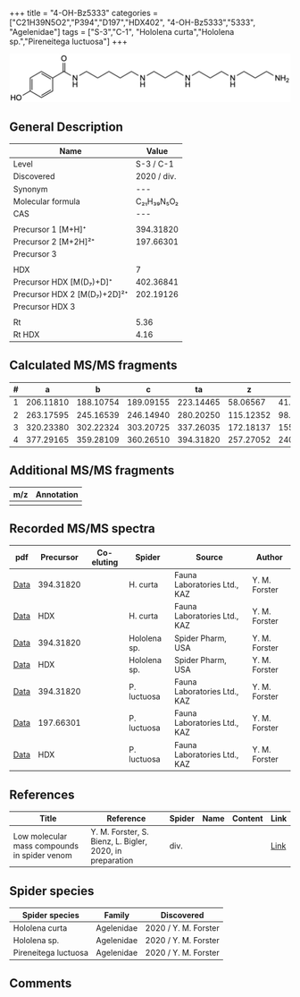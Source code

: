 +++
title = "4-OH-Bz5333"
categories = ["C21H39N5O2","P394","D197","HDX402",
"4-OH-Bz5333","5333",
"Agelenidae"]
tags = ["S-3","C-1",
"Hololena curta","Hololena sp.","Pireneitega luctuosa"]
+++

![](/img/4-OH-Bz5333.png)

## General Description

| Name                       | Value              |
|----------------------------|--------------------|
| Level                      | S-3 / C-1          |
| Discovered                 | 2020 / div.  |
| Synonym                    | ---                |
| Molecular formula          | C₂₁H₃₉N₅O₂                   |
| CAS                        | ---                |
|                            |                    |
| Precursor 1 [M+H]⁺         | 394.31820                   |
| Precursor 2 [M+2H]²⁺       | 197.66301                   |
| Precursor 3                |                    |
|                            |                    |
| HDX                        | 7                   |
| Precursor HDX   [M(D₇)+D]⁺   | 402.36841                   |
| Precursor HDX 2 [M(D₇)+2D]²⁺ | 202.19126                   |
| Precursor HDX 3            |                    |
|                            |                    |
| Rt                         | 5.36                   |
| Rt HDX                     | 4.16                   |

## Calculated MS/MS fragments

| # | a         | b         | c         | ta        | z         | y         | tz        |
|---|-----------|-----------|-----------|-----------|-----------|-----------|-----------|
| 1 | 206.11810 | 188.10754 | 189.09155 | 223.14465 | 58.06567 | 41.03912 | 75.09222 |
| 2 | 263.17595 | 245.16539 | 246.14940 | 280.20250 | 115.12352 | 98.09697 | 132.15007 |
| 3 | 320.23380 | 302.22324 | 303.20725 | 337.26035 | 172.18137 | 155.15482 | 189.20792 |
| 4 | 377.29165 | 359.28109 | 360.26510 | 394.31820 | 257.27052 | 240.24397 | 274.29707 |

## Additional MS/MS fragments

| m/z | Annotation |
|-----|------------|
|     |            |

## Recorded MS/MS spectra

| pdf                                             | Precursor | Co-eluting | Spider      | Source                       | Author        |
|-------------------------------------------------|-----------|------------|-------------|------------------------------|---------------|
| [Data](/pdf/H-curta/394_4-OH-Bz5333_Hc.pdf) | 394.31820 |           | H. curta | Fauna Laboratories Ltd., KAZ | Y. M. Forster |
| [Data](/pdf/H-curta/394_4-OH-Bz5333_Hc_HDX.pdf) | HDX |           | H. curta | Fauna Laboratories Ltd., KAZ | Y. M. Forster |
| [Data](/pdf/Hololena-sp/394_4-OH-Bz5333_Ho-sp.pdf) | 394.31820 |           | Hololena sp. | Spider Pharm, USA | Y. M. Forster |
| [Data](/pdf/Hololena-sp/394_4-OH-Bz5333_Ho-sp_HDX.pdf) | HDX |           | Hololena sp. | Spider Pharm, USA | Y. M. Forster |
| [Data](/pdf/P-luctuosa/394_4-OH-Bz5333_Pl.pdf) | 394.31820 |           | P. luctuosa | Fauna Laboratories Ltd., KAZ | Y. M. Forster |
| [Data](/pdf/P-luctuosa/394_4-OH-Bz5333_Pl_2.pdf) | 197.66301 |           | P. luctuosa | Fauna Laboratories Ltd., KAZ | Y. M. Forster |
| [Data](/pdf/P-luctuosa/394_4-OH-Bz5333_Pl_HDX.pdf) | HDX |           | P. luctuosa | Fauna Laboratories Ltd., KAZ | Y. M. Forster |


## References

| Title | Reference | Spider | Name | Content | Link |
|-------|-----------|--------|------|---------|------|
| Low molecular mass compounds in spider venom      | Y. M. Forster, S. Bienz, L. Bigler, 2020, in preparation          | div.       |   |   | [Link](unknown) |

## Spider species

| Spider species     | Family     | Discovered           |
|--------------------|------------|----------------------|
| Hololena curta | Agelenidae | 2020 / Y. M. Forster |
| Hololena sp. | Agelenidae | 2020 / Y. M. Forster |
| Pireneitega luctuosa | Agelenidae | 2020 / Y. M. Forster |


## Comments